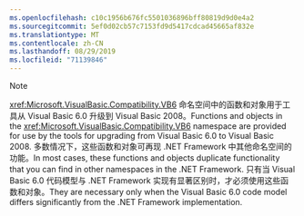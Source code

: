 ```yaml
---
ms.openlocfilehash: c10c1956b676fc5501036896bff80819d9d0e4a2
ms.sourcegitcommit: 5ef0d02cb57c7153fd9d5417cdcad45665af832e
ms.translationtype: MT
ms.contentlocale: zh-CN
ms.lasthandoff: 08/29/2019
ms.locfileid: "71139846"
---
```

> [!NOTE]
>  <span data-ttu-id="a028e-101"><xref:Microsoft.VisualBasic.Compatibility.VB6> 命名空间中的函数和对象用于工具从 Visual Basic 6.0 升级到 Visual Basic 2008。</span><span class="sxs-lookup"><span data-stu-id="a028e-101">Functions and objects in the <xref:Microsoft.VisualBasic.Compatibility.VB6> namespace are provided for use by the tools for upgrading from Visual Basic 6.0 to Visual Basic 2008.</span></span> <span data-ttu-id="a028e-102">多数情况下，这些函数和对象可再现 .NET Framework 中其他命名空间的功能。</span><span class="sxs-lookup"><span data-stu-id="a028e-102">In most cases, these functions and objects duplicate functionality that you can find in other namespaces in the .NET Framework.</span></span> <span data-ttu-id="a028e-103">只有当 Visual Basic 6.0 代码模型与 .NET Framework 实现有显著区别时，才必须使用这些函数和对象。</span><span class="sxs-lookup"><span data-stu-id="a028e-103">They are necessary only when the Visual Basic 6.0 code model differs significantly from the .NET Framework implementation.</span></span>